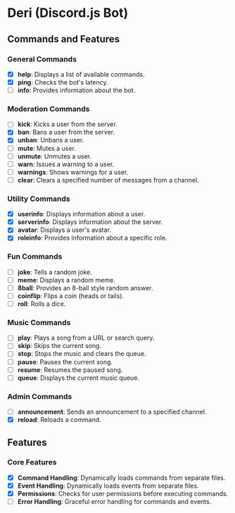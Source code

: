 # Deri (Discord.js Bot)

## Commands and Features

### General Commands

- [x] **help**: Displays a list of available commands.
- [x] **ping**: Checks the bot's latency.
- [ ] **info**: Provides information about the bot.

### Moderation Commands

- [ ] **kick**: Kicks a user from the server.
- [x] **ban**: Bans a user from the server.
- [x] **unban**: Unbans a user.
- [ ] **mute**: Mutes a user.
- [ ] **unmute**: Unmutes a user.
- [ ] **warn**: Issues a warning to a user.
- [ ] **warnings**: Shows warnings for a user.
- [ ] **clear**: Clears a specified number of messages from a channel.

### Utility Commands

- [x] **userinfo**: Displays information about a user.
- [x] **serverinfo**: Displays information about the server.
- [x] **avatar**: Displays a user's avatar.
- [x] **roleinfo**: Provides information about a specific role.

### Fun Commands

- [ ] **joke**: Tells a random joke.
- [ ] **meme**: Displays a random meme.
- [ ] **8ball**: Provides an 8-ball style random answer.
- [ ] **coinflip**: Flips a coin (heads or tails).
- [ ] **roll**: Rolls a dice.

### Music Commands

- [ ] **play**: Plays a song from a URL or search query.
- [ ] **skip**: Skips the current song.
- [ ] **stop**: Stops the music and clears the queue.
- [ ] **pause**: Pauses the current song.
- [ ] **resume**: Resumes the paused song.
- [ ] **queue**: Displays the current music queue.

### Admin Commands

- [ ] **announcement**: Sends an announcement to a specified channel.
- [x] **reload**: Reloads a command.

## Features

### Core Features

- [x] **Command Handling**: Dynamically loads commands from separate files.
- [x] **Event Handling**: Dynamically loads events from separate files.
- [x] **Permissions**: Checks for user permissions before executing commands.
- [ ] **Error Handling**: Graceful error handling for commands and events.